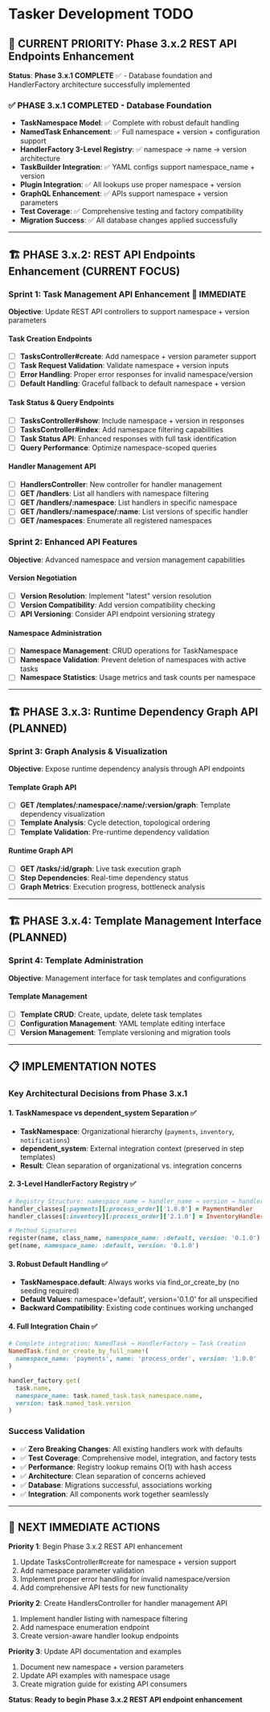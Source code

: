 # Tasker Development TODO

## 🎯 CURRENT PRIORITY: Phase 3.x.2 REST API Endpoints Enhancement

**Status**: **Phase 3.x.1 COMPLETE** ✅ - Database foundation and HandlerFactory architecture successfully implemented

### ✅ **PHASE 3.x.1 COMPLETED - Database Foundation**
- **TaskNamespace Model**: ✅ Complete with robust default handling
- **NamedTask Enhancement**: ✅ Full namespace + version + configuration support
- **HandlerFactory 3-Level Registry**: ✅ namespace → name → version architecture
- **TaskBuilder Integration**: ✅ YAML configs support namespace_name + version
- **Plugin Integration**: ✅ All lookups use proper namespace + version
- **GraphQL Enhancement**: ✅ APIs support namespace + version parameters
- **Test Coverage**: ✅ Comprehensive testing and factory compatibility
- **Migration Success**: ✅ All database changes applied successfully

---

## 🏗️ PHASE 3.x.2: REST API Endpoints Enhancement (CURRENT FOCUS)

### Sprint 1: Task Management API Enhancement 🚨 IMMEDIATE
**Objective**: Update REST API controllers to support namespace + version parameters

#### **Task Creation Endpoints**
- [ ] **TasksController#create**: Add namespace + version parameter support
- [ ] **Task Request Validation**: Validate namespace + version inputs
- [ ] **Error Handling**: Proper error responses for invalid namespace/version
- [ ] **Default Handling**: Graceful fallback to default namespace + version

#### **Task Status & Query Endpoints**
- [ ] **TasksController#show**: Include namespace + version in responses
- [ ] **TasksController#index**: Add namespace filtering capabilities
- [ ] **Task Status API**: Enhanced responses with full task identification
- [ ] **Query Performance**: Optimize namespace-scoped queries

#### **Handler Management API**
- [ ] **HandlersController**: New controller for handler management
- [ ] **GET /handlers**: List all handlers with namespace filtering
- [ ] **GET /handlers/:namespace**: List handlers in specific namespace
- [ ] **GET /handlers/:namespace/:name**: List versions of specific handler
- [ ] **GET /namespaces**: Enumerate all registered namespaces

### Sprint 2: Enhanced API Features
**Objective**: Advanced namespace and version management capabilities

#### **Version Negotiation**
- [ ] **Version Resolution**: Implement "latest" version resolution
- [ ] **Version Compatibility**: Add version compatibility checking
- [ ] **API Versioning**: Consider API endpoint versioning strategy

#### **Namespace Administration**
- [ ] **Namespace Management**: CRUD operations for TaskNamespace
- [ ] **Namespace Validation**: Prevent deletion of namespaces with active tasks
- [ ] **Namespace Statistics**: Usage metrics and task counts per namespace

---

## 🏗️ PHASE 3.x.3: Runtime Dependency Graph API (PLANNED)

### Sprint 3: Graph Analysis & Visualization
**Objective**: Expose runtime dependency analysis through API endpoints

#### **Template Graph API**
- [ ] **GET /templates/:namespace/:name/:version/graph**: Template dependency visualization
- [ ] **Template Analysis**: Cycle detection, topological ordering
- [ ] **Template Validation**: Pre-runtime dependency validation

#### **Runtime Graph API**
- [ ] **GET /tasks/:id/graph**: Live task execution graph
- [ ] **Step Dependencies**: Real-time dependency status
- [ ] **Graph Metrics**: Execution progress, bottleneck analysis

---

## 🏗️ PHASE 3.x.4: Template Management Interface (PLANNED)

### Sprint 4: Template Administration
**Objective**: Management interface for task templates and configurations

#### **Template Management**
- [ ] **Template CRUD**: Create, update, delete task templates
- [ ] **Configuration Management**: YAML template editing interface
- [ ] **Version Management**: Template versioning and migration tools

---

## 📋 IMPLEMENTATION NOTES

### **Key Architectural Decisions from Phase 3.x.1**

#### **1. TaskNamespace vs dependent_system Separation** ✅
- **TaskNamespace**: Organizational hierarchy (`payments`, `inventory`, `notifications`)
- **dependent_system**: External integration context (preserved in step templates)
- **Result**: Clean separation of organizational vs. integration concerns

#### **2. 3-Level HandlerFactory Registry** ✅
```ruby
# Registry Structure: namespace_name → handler_name → version → handler_class
handler_classes[:payments][:process_order]['1.0.0'] = PaymentHandler
handler_classes[:inventory][:process_order]['2.1.0'] = InventoryHandler

# Method Signatures
register(name, class_name, namespace_name: :default, version: '0.1.0')
get(name, namespace_name: :default, version: '0.1.0')
```

#### **3. Robust Default Handling** ✅
- **TaskNamespace.default**: Always works via find_or_create_by (no seeding required)
- **Default Values**: namespace='default', version='0.1.0' for all unspecified
- **Backward Compatibility**: Existing code continues working unchanged

#### **4. Full Integration Chain** ✅
```ruby
# Complete integration: NamedTask → HandlerFactory → Task Creation
NamedTask.find_or_create_by_full_name!(
  namespace_name: 'payments', name: 'process_order', version: '1.0.0'
)

handler_factory.get(
  task.name,
  namespace_name: task.named_task.task_namespace.name,
  version: task.named_task.version
)
```

### **Success Validation**
- ✅ **Zero Breaking Changes**: All existing handlers work with defaults
- ✅ **Test Coverage**: Comprehensive model, integration, and factory tests
- ✅ **Performance**: Registry lookup remains O(1) with hash access
- ✅ **Architecture**: Clean separation of concerns achieved
- ✅ **Database**: Migrations successful, associations working
- ✅ **Integration**: All components work together seamlessly

---

## 🎯 NEXT IMMEDIATE ACTIONS

**Priority 1**: Begin Phase 3.x.2 REST API enhancement
1. Update TasksController#create for namespace + version support
2. Add namespace parameter validation
3. Implement proper error handling for invalid namespace/version
4. Add comprehensive API tests for new functionality

**Priority 2**: Create HandlersController for handler management API
1. Implement handler listing with namespace filtering
2. Add namespace enumeration endpoint
3. Create version-aware handler lookup endpoints

**Priority 3**: Update API documentation and examples
1. Document new namespace + version parameters
2. Update API examples with namespace usage
3. Create migration guide for existing API consumers

**Status**: **Ready to begin Phase 3.x.2 REST API endpoint enhancement**
